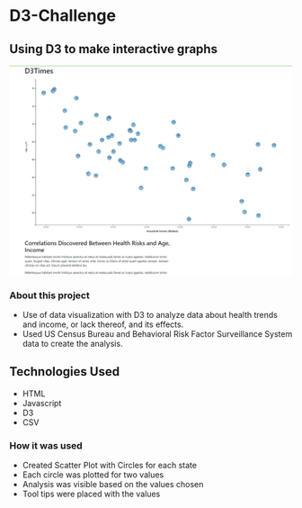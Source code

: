 # D3-Challenge
## Using D3 to make interactive graphs

![D3graph](D3graph.png)

### About this project
* Use of data visualization with D3 to analyze data about health trends and income, or lack thereof, and its effects. 
* Used US Census Bureau and Behavioral Risk Factor Surveillance System data to create the analysis.

## Technologies Used
* HTML
* Javascript
* D3
* CSV

### How it was used
* Created Scatter Plot with Circles for each state
* Each circle was plotted for two values
* Analysis was visible based on the values chosen
* Tool tips were placed with the values

